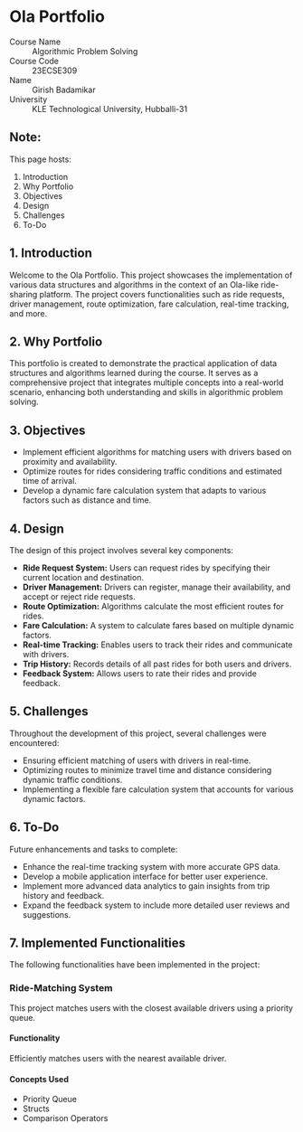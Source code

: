 # Ola Portfolio

<dl>
<dt>Course Name</dt>
<dd>Algorithmic Problem Solving</dd>
<dt>Course Code</dt>
<dd>23ECSE309</dd>
<dt>Name</dt>
<dd>Girish Badamikar</dd>
<dt>University</dt>
<dd>KLE Technological University, Hubballi-31</dd>
</dl>

## Note:
This page hosts:

1. Introduction
2. Why Portfolio
3. Objectives
4. Design
5. Challenges
6. To-Do

## 1. Introduction
Welcome to the Ola Portfolio. This project showcases the implementation of various data structures and algorithms in the context of an Ola-like ride-sharing platform. The project covers functionalities such as ride requests, driver management, route optimization, fare calculation, real-time tracking, and more.

## 2. Why Portfolio
This portfolio is created to demonstrate the practical application of data structures and algorithms learned during the course. It serves as a comprehensive project that integrates multiple concepts into a real-world scenario, enhancing both understanding and skills in algorithmic problem solving.

## 3. Objectives
- Implement efficient algorithms for matching users with drivers based on proximity and availability.
- Optimize routes for rides considering traffic conditions and estimated time of arrival.
- Develop a dynamic fare calculation system that adapts to various factors such as distance and time.

## 4. Design
The design of this project involves several key components:
- **Ride Request System:** Users can request rides by specifying their current location and destination.
- **Driver Management:** Drivers can register, manage their availability, and accept or reject ride requests.
- **Route Optimization:** Algorithms calculate the most efficient routes for rides.
- **Fare Calculation:** A system to calculate fares based on multiple dynamic factors.
- **Real-time Tracking:** Enables users to track their rides and communicate with drivers.
- **Trip History:** Records details of all past rides for both users and drivers.
- **Feedback System:** Allows users to rate their rides and provide feedback.

## 5. Challenges
Throughout the development of this project, several challenges were encountered:
- Ensuring efficient matching of users with drivers in real-time.
- Optimizing routes to minimize travel time and distance considering dynamic traffic conditions.
- Implementing a flexible fare calculation system that accounts for various dynamic factors.


## 6. To-Do
Future enhancements and tasks to complete:
- Enhance the real-time tracking system with more accurate GPS data.
- Develop a mobile application interface for better user experience.
- Implement more advanced data analytics to gain insights from trip history and feedback.
- Expand the feedback system to include more detailed user reviews and suggestions.

## 7. Implemented Functionalities
The following functionalities have been implemented in the project:

### Ride-Matching System

This project matches users with the closest available drivers using a priority queue.

#### Functionality

Efficiently matches users with the nearest available driver.

#### Concepts Used

- Priority Queue
- Structs
- Comparison Operators
